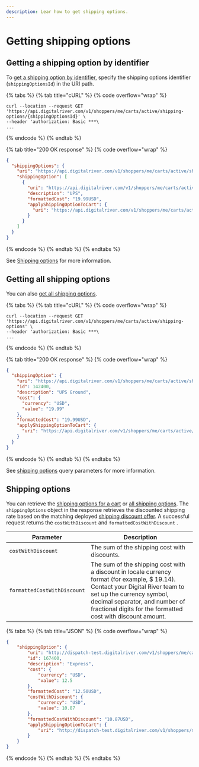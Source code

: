 ```yaml
---
description: Lear how to get shipping options.
---
```


# Getting shipping options

## Getting a shipping option by identifier

To [get a shipping option by identifier](https://www.digitalriver.com/docs/commerce-shopper-api/#tag/Shipping-Options/paths/\~1v1\~1shoppers\~1me\~1carts\~1active\~1shipping-options\~1%7BshippingOptionsId%7D/get), specify the shipping options identifier (`shippingOptionsId`) in the URI path.

{% tabs %}
{% tab title="cURL" %}
{% code overflow="wrap" %}
```http
curl --location --request GET 'https://api.digitalriver.com/v1/shoppers/me/carts/active/shipping-options/{shippingOptionsId}' \
--header 'authorization: Basic ***\
...
```
{% endcode %}
{% endtab %}

{% tab title="200 OK response" %}
{% code overflow="wrap" %}
```json
{
  "shippingOptions": {
    "uri": "https://api.digitalriver.com/v1/shoppers/me/carts/active/shipping-options",
    "shippingOption": [
      {
        "uri": "https://api.digitalriver.com/v1/shoppers/me/carts/active/shipping-options/5858800",
        "description": "UPS",
        "formattedCost": "19.99USD",
        "applyShippingOptionToCart": {
          "uri": "https://api.digitalriver.com/v1/shoppers/me/carts/active/apply-shipping-option?shippingOptionId=5858800"
        }
      }
    ]
  }
}
```
{% endcode %}
{% endtab %}
{% endtabs %}

See [Shipping options](../../../general-resources/shopper-apis-reference/carts/shipping-options.md) for more information.

## Getting all shipping options

You can also [get all shipping options](https://www.digitalriver.com/docs/commerce-shopper-api/#tag/Shipping-Options/paths/\~1v1\~1shoppers\~1me\~1carts\~1active\~1shipping-options/get).

{% tabs %}
{% tab title="cURL" %}
{% code overflow="wrap" %}
```http
curl --location --request GET 'https://api.digitalriver.com/v1/shoppers/me/carts/active/shipping-options' \
--header 'authorization: Basic ***\
...
```
{% endcode %}
{% endtab %}

{% tab title="200 OK response" %}
{% code overflow="wrap" %}
```json
{
  "shippingOption": {
    "uri": "https://api.digitalriver.com/v1/shoppers/me/carts/active/shipping-options/142400",
    "id": 142400,
    "description": "UPS Ground",
    "cost": {
      "currency": "USD",
      "value": "19.99"
    },
    "formattedCost": "19.99USD",
    "applyShippingOptionToCart": {
      "uri": "https://api.digitalriver.com/v1/shoppers/me/carts/active/apply-shipping-option?shippingOptionId=142400"
    }
  }
}
```
{% endcode %}
{% endtab %}
{% endtabs %}

See [shipping options](../../../general-resources/shopper-apis-reference/carts/shipping-options.md#shipping-option-query-parameters) query parameters for more information.

## Shipping options

You can retrieve the [shipping options for a cart](https://www.digitalriver.com/docs/commerce-api-reference/#tag/Shipping-Options/paths/\~1v1\~1shoppers\~1me\~1carts\~1active\~1shipping-options\~1{shippingOptionsId}/get) or [all shipping options](https://www.digitalriver.com/docs/commerce-api-reference/#tag/Shipping-Options/paths/\~1v1\~1shoppers\~1me\~1carts\~1active\~1shipping-options/get). The `shippingOptions` object in the response retrieves the discounted shipping rate based on the matching deployed [shipping discount offer](providing-a-shipping-discount.md#creating-a-shipping-discount-offer). A successful request returns the `costWithDiscount` and `formattedCostWithDiscount` .

| Parameter                   | Description                                                                                                                                                                                                                                                   |
| --------------------------- | ------------------------------------------------------------------------------------------------------------------------------------------------------------------------------------------------------------------------------------------------------------- |
| `costWithDiscount`          | The sum of the shipping cost with discounts.                                                                                                                                                                                                                  |
| `formattedCostWithDiscount` | The sum of the shipping cost with a discount in locale currency format (for example, $ 19.14). Contact your Digital River team to set up the currency symbol, decimal separator, and number of fractional digits for the formatted cost with discount amount. |

{% tabs %}
{% tab title="JSON" %}
{% code overflow="wrap" %}
```json
{
    "shippingOption": {
        "uri": "http://dispatch-test.digitalriver.com/v1/shoppers/me/carts/active/shipping-options/167400",
        "id": 167400,
        "description": "Express",
        "cost": {
            "currency": "USD",
            "value": 12.5
        },
        "formattedCost": "12.50USD",
        "costWithDiscount": {
            "currency": "USD",
            "value": 10.87
        },
        "formattedCostWithDiscount": "10.87USD",
        "applyShippingOptionToCart": {
            "uri": "http://dispatch-test.digitalriver.com/v1/shoppers/me/carts/active/apply-shipping-option?shippingOptionId=167400"
        }
    }
}
```
{% endcode %}
{% endtab %}
{% endtabs %}

